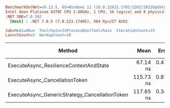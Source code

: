 ``` ini

BenchmarkDotNet=v0.13.5, OS=Windows 11 (10.0.22621.1702/22H2/2022Update/SunValley2), VM=Hyper-V
Intel Xeon Platinum 8370C CPU 2.80GHz, 1 CPU, 16 logical and 8 physical cores
.NET SDK=7.0.302
  [Host] : .NET 7.0.5 (7.0.523.17405), X64 RyuJIT AVX2

Job=MediumRun  Toolchain=InProcessEmitToolchain  IterationCount=15  
LaunchCount=2  WarmupCount=10  

```
|                                         Method |      Mean |    Error |   StdDev | Ratio | RatioSD | Allocated | Alloc Ratio |
|----------------------------------------------- |----------:|---------:|---------:|------:|--------:|----------:|------------:|
|         ExecuteAsync_ResilienceContextAndState |  67.14 ns | 0.473 ns | 0.708 ns |  1.00 |    0.00 |         - |          NA |
|                 ExecuteAsync_CancellationToken | 115.73 ns | 0.874 ns | 1.253 ns |  1.72 |    0.01 |         - |          NA |
| ExecuteAsync_GenericStrategy_CancellationToken | 117.85 ns | 0.346 ns | 0.486 ns |  1.76 |    0.02 |         - |          NA |
